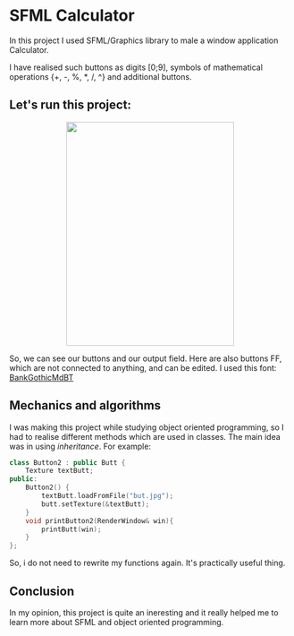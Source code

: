 # SFML Calculator

In this project I used SFML/Graphics library to male a window application Calculator.

I have realised such buttons as digits [0;9], symbols of mathematical operations {+, -, %, *, /, ^} and additional buttons.

## Let's run this project:

<p align="center">
  <img width="300" height="400" src="https://github.com/pluffohman/CalculatorSFML/assets/144831566/35e4a30c-046b-4f0c-8bdb-00db86cd5eff">
</p>

So, we can see our buttons and our output field. Here are also buttons FF, which are not connected to anything, and can be edited.
I used this font: [BankGothicMdBT](https://fonts-online.ru/fonts/bankgothic-md-bt)

## Mechanics and algorithms

I was making this project while studying object oriented programming, so I had to realise different methods which are used in classes. 
The main idea was in using $inheritance$. For example:

```c++
class Button2 : public Butt {
	Texture textButt;
public:
	Button2() {
		textButt.loadFromFile("but.jpg");
		butt.setTexture(&textButt);
	}
	void printButton2(RenderWindow& win){
		printButt(win);
	}
};
```
So, i do not need to rewrite my functions again. It's practically useful thing.

## Conclusion

In my opinion, this project is quite an ineresting and it really helped me to learn more about SFML and object oriented programming.
